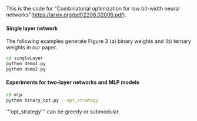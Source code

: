 This is the code for "Combinatorial optimization for low bit-width neural networks"(https://arxiv.org/pdf/2206.02006.pdf).
#### Single layer network
The following examples generate Figure 3 (a) binary weights and (b) ternary weights in our paper.
```bash
cd singleLayer
python demo1.py
python demo2.py
```
#### Experiments for two-layer networks and MLP models
```bash
cd mlp
python binary_opt.py --opt_strategy
```
'''opt_strategy''' can be greedy or submodular.

